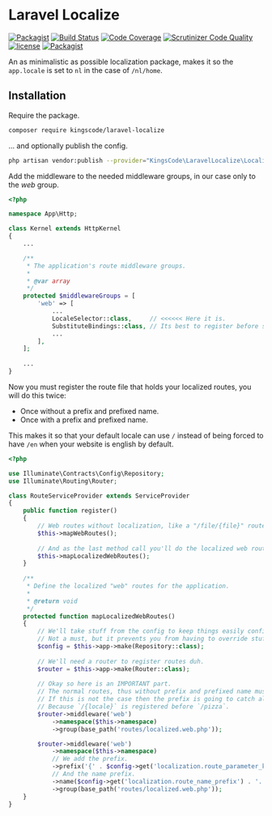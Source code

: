 # Laravel Localize
[![Packagist](https://img.shields.io/packagist/v/kingscode/laravel-localize.svg?colorB=brightgreen)](https://packagist.org/packages/kingscode/laravel-localize)
[![Build Status](https://scrutinizer-ci.com/g/kingscode/laravel-localize/badges/build.png?b=master)](https://scrutinizer-ci.com/g/kingscode/laravel-localize/build-status/master) 
[![Code Coverage](https://scrutinizer-ci.com/g/kingscode/laravel-localize/badges/coverage.png?b=master)](https://scrutinizer-ci.com/g/kingscode/laravel-localize/?branch=master)
[![Scrutinizer Code Quality](https://scrutinizer-ci.com/g/kingscode/laravel-localize/badges/quality-score.png?b=master)](https://scrutinizer-ci.com/g/kingscode/laravel-localize/?branch=master)
[![license](https://img.shields.io/github/license/kingscode/laravel-localize.svg?colorB=brightgreen)](https://github.com/kingscode/laravel-localize)
[![Packagist](https://img.shields.io/packagist/dt/kingscode/laravel-localize.svg?colorB=brightgreen)](https://packagist.org/packages/kingscode/laravel-localize)

An as minimalistic as possible localization package, makes it so the `app.locale` is set to `nl` in the case of `/nl/home`.

## Installation
Require the package.
```sh
composer require kingscode/laravel-localize
```

... and optionally publish the config.
```sh
php artisan vendor:publish --provider="KingsCode\LaravelLocalize\LocalizeServiceProvider"
```

Add the middleware to the needed middleware groups, in our case only to the *web* group.

```php
<?php

namespace App\Http;

class Kernel extends HttpKernel
{
    ...

    /**
     * The application's route middleware groups.
     *
     * @var array
     */
    protected $middlewareGroups = [
        'web' => [
            ...
            LocaleSelector::class,     // <<<<<< Here it is.
            SubstituteBindings::class, // Its best to register before substitute bindings.
            ...
        ],
    ];
    
    ...
}
```

Now you must register the route file that holds your localized routes, you will do this twice: 
- Once without a prefix and prefixed name.
- Once with a prefix and prefixed name.

This makes it so that your default locale can use `/` instead of being forced to have `/en` when your website is english by default.

```php
<?php

use Illuminate\Contracts\Config\Repository;
use Illuminate\Routing\Router;

class RouteServiceProvider extends ServiceProvider
{
    public function register()
    {
        // Web routes without localization, like a "/file/{file}" route or such.
        $this->mapWebRoutes();
        
        // And as the last method call you'll do the localized web routes.
        $this->mapLocalizedWebRoutes();
    }
    
    /**
     * Define the localized "web" routes for the application.
     *
     * @return void
     */
    protected function mapLocalizedWebRoutes()
    {
        // We'll take stuff from the config to keep things easily configurable.
        // Not a must, but it prevents you from having to override stuff.
        $config = $this->app->make(Repository::class);
        
        // We'll need a router to register routes duh.
        $router = $this->app->make(Router::class);
        
        // Okay so here is an IMPORTANT part.
        // The normal routes, thus without prefix and prefixed name must be registered first.
        // If this is not the case then the prefix is going to catch all your routes like `/pizza`
        // Because `/{locale}` is registered before `/pizza`.
        $router->middleware('web')
            ->namespace($this->namespace)
            ->group(base_path('routes/localized.web.php'));

        $router->middleware('web')
            ->namespace($this->namespace)
            // We add the prefix.
            ->prefix('{' . $config->get('localization.route_parameter_key') . '}')
            // And the name prefix.
            ->name($config->get('localization.route_name_prefix') . '.')
            ->group(base_path('routes/localized.web.php'));
    }
}
```
